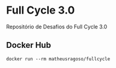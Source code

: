 # Full Cycle 3.0
Repositório de Desafios do Full Cycle 3.0

## Docker Hub
```
docker run --rm matheusragoso/fullcycle
```
